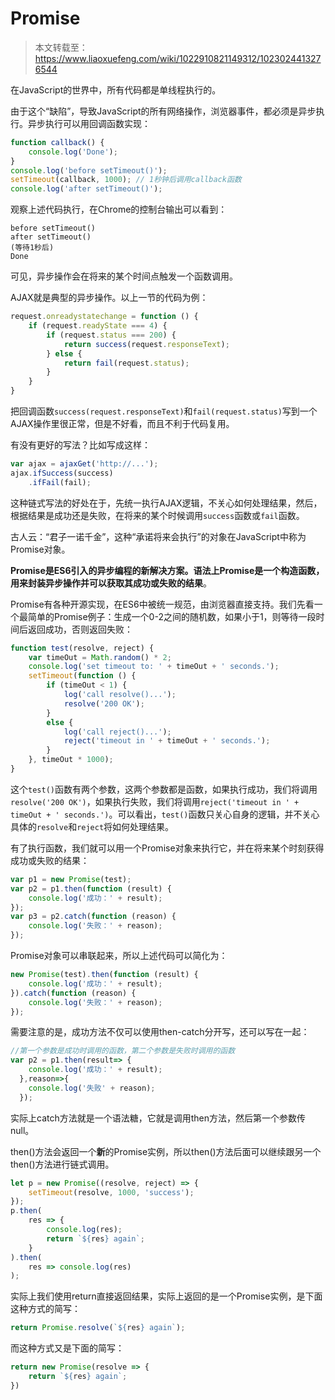 # Promise

> 本文转载至：<https://www.liaoxuefeng.com/wiki/1022910821149312/1023024413276544>

在JavaScript的世界中，所有代码都是单线程执行的。

由于这个“缺陷”，导致JavaScript的所有网络操作，浏览器事件，都必须是异步执行。异步执行可以用回调函数实现：

```js
function callback() {
    console.log('Done');
}
console.log('before setTimeout()');
setTimeout(callback, 1000); // 1秒钟后调用callback函数
console.log('after setTimeout()');
```

观察上述代码执行，在Chrome的控制台输出可以看到：

```
before setTimeout()
after setTimeout()
(等待1秒后)
Done
```

可见，异步操作会在将来的某个时间点触发一个函数调用。

AJAX就是典型的异步操作。以上一节的代码为例：

```js
request.onreadystatechange = function () {
    if (request.readyState === 4) {
        if (request.status === 200) {
            return success(request.responseText);
        } else {
            return fail(request.status);
        }
    }
}
```

把回调函数`success(request.responseText)`和`fail(request.status)`写到一个AJAX操作里很正常，但是不好看，而且不利于代码复用。

有没有更好的写法？比如写成这样：

```js
var ajax = ajaxGet('http://...');
ajax.ifSuccess(success)
    .ifFail(fail);
```

这种链式写法的好处在于，先统一执行AJAX逻辑，不关心如何处理结果，然后，根据结果是成功还是失败，在将来的某个时候调用`success`函数或`fail`函数。

古人云：“君子一诺千金”，这种“承诺将来会执行”的对象在JavaScript中称为Promise对象。

**Promise是ES6引入的异步编程的新解决方案。语法上Promise是一个构造函数，用来封装异步操作并可以获取其成功或失败的结果**。

Promise有各种开源实现，在ES6中被统一规范，由浏览器直接支持。我们先看一个最简单的Promise例子：生成一个0-2之间的随机数，如果小于1，则等待一段时间后返回成功，否则返回失败：

```js
function test(resolve, reject) {
    var timeOut = Math.random() * 2;
    console.log('set timeout to: ' + timeOut + ' seconds.');
    setTimeout(function () {
        if (timeOut < 1) {
            log('call resolve()...');
            resolve('200 OK');
        }
        else {
            log('call reject()...');
            reject('timeout in ' + timeOut + ' seconds.');
        }
    }, timeOut * 1000);
}
```

这个`test()`函数有两个参数，这两个参数都是函数，如果执行成功，我们将调用`resolve('200 OK')`，如果执行失败，我们将调用`reject('timeout in ' + timeOut + ' seconds.')`。可以看出，`test()`函数只关心自身的逻辑，并不关心具体的`resolve`和`reject`将如何处理结果。

有了执行函数，我们就可以用一个Promise对象来执行它，并在将来某个时刻获得成功或失败的结果：

```js
var p1 = new Promise(test);
var p2 = p1.then(function (result) {
    console.log('成功：' + result);
});
var p3 = p2.catch(function (reason) {
    console.log('失败：' + reason);
});
```

Promise对象可以串联起来，所以上述代码可以简化为：

```js
new Promise(test).then(function (result) {
    console.log('成功：' + result);
}).catch(function (reason) {
    console.log('失败：' + reason);
});
```

需要注意的是，成功方法不仅可以使用then-catch分开写，还可以写在一起：

```js
//第一个参数是成功时调用的函数，第二个参数是失败时调用的函数 
var p2 = p1.then(result=> {
    console.log('成功：' + result);
  },reason=>{
    console.log('失败' + reason);
  });
```

实际上catch方法就是一个语法糖，它就是调用then方法，然后第一个参数传null。

then()方法会返回一个**新**的Promise实例，所以then()方法后面可以继续跟另一个then()方法进行链式调用。

```js
let p = new Promise((resolve, reject) => {
    setTimeout(resolve, 1000, 'success');
});
p.then(
    res => {
        console.log(res);
        return `${res} again`;
    }
).then(
    res => console.log(res)
);
```

实际上我们使用return直接返回结果，实际上返回的是一个Promise实例，是下面这种方式的简写：

```js
return Promise.resolve(`${res} again`);
```

而这种方式又是下面的简写：

```js
return new Promise(resolve => {
    return `${res} again`;
})
```



